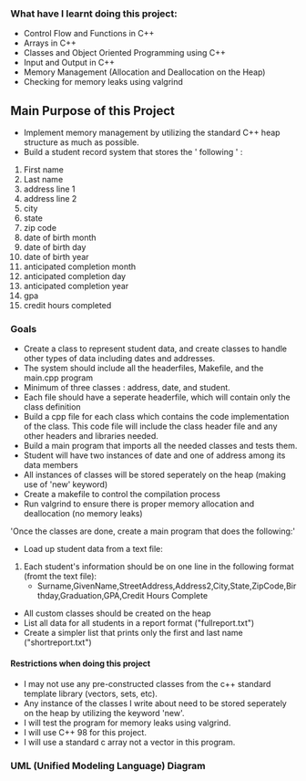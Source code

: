 ### What have I learnt doing this project: ##
- Control Flow and Functions in C++
- Arrays in C++
- Classes and Object Oriented Programming using C++
- Input and Output in C++
- Memory Management (Allocation and Deallocation on the Heap)
- Checking for memory leaks using valgrind



## Main Purpose of this Project ##
- Implement memory management by utilizing the standard C++ heap structure as much as possible.
- Build a student record system that stores the ' following ' :
1. First name
2. Last name
3. address line 1
4. address line 2
5. city
6. state
7. zip code
8. date of birth month
9. date of birth day
10. date of birth year
11. anticipated completion month
12. anticipated completion day
13. anticipated completion year
14. gpa
15. credit hours completed



### Goals ###
- Create a class to represent student data, and create classes to handle other types of data including dates and addresses.
- The system should include all the headerfiles, Makefile, and the main.cpp program
- Minimum of three classes : address, date, and student.
- Each file should have a seperate headerfile, which will contain only the class definition
- Build a cpp file for each class which contains the code implementation of the class. This code file will include the class header file and any other headers and libraries needed.
- Build a main program that imports all the needed classes and tests them.
- Student will have two instances of date and one of address among its data members
- All instances of classes will be stored seperately on the heap (making use of 'new' keyword)
- Create a makefile to control the compilation process
- Run valgrind to ensure there is proper memory allocation and deallocation (no memory leaks)

'Once the classes are done, create a main program that does the following:'
- Load up student data from a text file: 
1. Each student's information should be on one line in the following format (fromt the text file):
   - Surname,GivenName,StreetAddress,Address2,City,State,ZipCode,Birthday,Graduation,GPA,Credit Hours Complete
- All custom classes should be created on the heap
- List all data for all students in a report format ("fullreport.txt")
- Create a simpler list that prints only the first and last name ("shortreport.txt")


#### Restrictions when doing this project ####
- I may not use any pre-constructed classes from the c++ standard template library (vectors, sets, etc).
- Any instance of the classes I write about need to be stored seperately on the heap by utilizing the keyword 'new'.
- I will test the program for memory leaks using valgrind.
- I will use C++ 98 for this project.
- I will use a standard c array not a vector in this program.


### UML (Unified Modeling Language) Diagram ##

